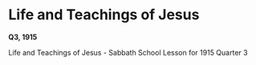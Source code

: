 # Life and Teachings of Jesus

**Q3, 1915**

Life and Teachings of Jesus - Sabbath School Lesson for 1915 Quarter 3
